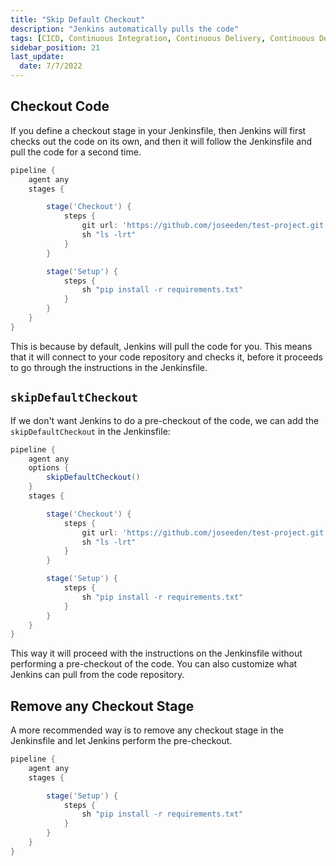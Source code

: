```yaml
---
title: "Skip Default Checkout"
description: "Jenkins automatically pulls the code"
tags: [CICD, Continuous Integration, Continuous Delivery, Continuous Deployment, Jenkins]
sidebar_position: 21
last_update:
  date: 7/7/2022
---
```



## Checkout Code

If you define a checkout stage in your Jenkinsfile, then Jenkins will first checks out the code on its own, and then it will follow the Jenkinsfile and pull the code for a second time. 

```groovy title="Jenkinsfile"
pipeline {
    agent any
    stages {

        stage('Checkout') {
            steps {
                git url: 'https://github.com/joseeden/test-project.git', branch: 'main'
                sh "ls -lrt"
            }
        }

        stage('Setup') {
            steps {
                sh "pip install -r requirements.txt"
            }
        }
    }
}  
```

This is because by default, Jenkins will pull the code for you. This means that it will connect to your code repository and checks it, before it proceeds to go through the instructions in the Jenkinsfile.

## `skipDefaultCheckout`

If we don't want Jenkins to do a pre-checkout of the code, we can add the `skipDefaultCheckout` in the Jenkinsfile:

```groovy title="Jenkinsfile"
pipeline {
    agent any
    options {
        skipDefaultCheckout()
    }
    stages {

        stage('Checkout') {
            steps {
                git url: 'https://github.com/joseeden/test-project.git', branch: 'main'
                sh "ls -lrt"
            }
        }

        stage('Setup') {
            steps {
                sh "pip install -r requirements.txt"
            }
        }
    }
}  
```

This way it will proceed with the instructions on the Jenkinsfile without performing a pre-checkout of the code. You can also customize what Jenkins can pull from the code repository.


## Remove any Checkout Stage 

A more recommended way is to remove any checkout stage in the Jenkinsfile and let Jenkins perform the pre-checkout.


```groovy title="Jenkinsfile"
pipeline {
    agent any
    stages {

        stage('Setup') {
            steps {
                sh "pip install -r requirements.txt"
            }
        }
    }
}  
```
